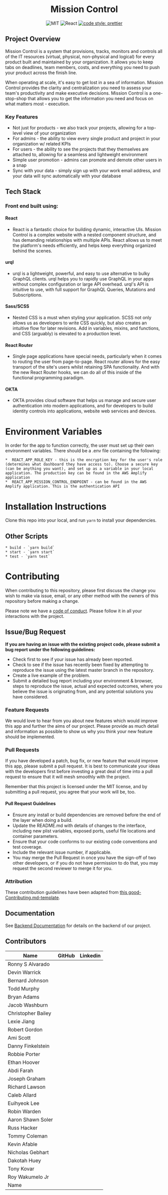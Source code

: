 <center>

# Mission Control
![MIT](https://img.shields.io/packagist/l/doctrine/orm.svg)
![React](https://img.shields.io/badge/react-16.12.0-blue)
[![code style: prettier](https://img.shields.io/badge/code%20style-prettier-ff69b4)](https://github.com/prettier/prettier)

</center>

## Project Overview

Mission Control is a system that provisions, tracks, monitors and controls all of the IT resources (virtual, physical, non-physical and logical) for every product built and maintained by your organization. It allows you to keep tabs on deadlines, team members, costs, and everything you need to push your product across the finish line.

When operating at scale, it's easy to get lost in a sea of information. Mission Control provides the clarity and centralization you need to assess your team's productivity and make executive decisions. Mission Control is a one-stop-shop that allows you to get the information you need and focus on what matters most - execution.

### Key Features

- Not just for products - we also track your projects, allowing for a top-level view of your organization
- For admins - the ability to view every single product and project in your organization w/ related KPIs
- For users - the ability to see the projects that they themselves are attached to, allowing for a seamless and lightweight environment
- Simple user promotion - admins can promote and demote other users in a snap
- Sync with your data - simply sign up with your work email address, and your data will sync automatically with your database

## Tech Stack

### Front end built using:

#### React

- React is a fantastic choice for building dynamic, interactive UIs. Mission Control is a complex website with a nested component structure, and has demanding relationships with multiple APIs. React allows us to meet the platform's needs efficiently, and helps keep everything organized behind the scenes.

#### urql

- urql is a lightweight, powerful, and easy to use alternative to bulky GraphQL clients. urql helps you to rapidly use GraphQL in your apps without complex configuration or large API overhead. urql's API is intuitive to use, with full support for GraphQL Queries, Mutations and Subscriptions.

#### Sass/SCSS

- Nested CSS is a must when styling your application. SCSS not only allows us as developers to write CSS quickly, but also creates an intuitive flow for later revisions. Add in variables, mixins, and functions, and CSS (arguably) is elevated to a production level.

#### React Router

- Single page applications have special needs, particularly when it comes to routing the user from page-to-page. React router allows for the easy transport of the site's users whilst retaining SPA functionality. And with the new React Router hooks, we can do all of this inside of the functional programming paradigm.

#### OKTA

- OKTA provides cloud software that helps us manage and secure user authentication into modern applications, and for developers to build identity controls into applications, website web services and devices.


# Environment Variables

In order for the app to function correctly, the user must set up their own environment variables. There should be a .env file containing the following:

    *  REACT_APP_ROLE_KEY - this is the encryption key for the user's role (determines what dashboard they have access to). Choose a secure key (can be anything you want), and set up as a variable in your local application. The production key can be found in the AWS Amplify application
    *  REACT_APP_MISSION_CONTROL_ENDPOINT - can be found in the AWS Amplify application. This is the authentication API

# Installation Instructions

Clone this repo into your local, and run `yarn` to install your dependencies.

## Other Scripts

    * build - `yarn build`
    * start - `yarn start`
    * test - `yarn test`

# Contributing

When contributing to this repository, please first discuss the change you wish to make via issue, email, or any other method with the owners of this repository before making a change.

Please note we have a [code of conduct](./CODE_OF_CONDUCT.md). Please follow it in all your interactions with the project.

## Issue/Bug Request

**If you are having an issue with the existing project code, please submit a bug report under the following guidelines:**

- Check first to see if your issue has already been reported.
- Check to see if the issue has recently been fixed by attempting to reproduce the issue using the latest master branch in the repository.
- Create a live example of the problem.
- Submit a detailed bug report including your environment & browser, steps to reproduce the issue, actual and expected outcomes, where you believe the issue is originating from, and any potential solutions you have considered.

### Feature Requests

We would love to hear from you about new features which would improve this app and further the aims of our project. Please provide as much detail and information as possible to show us why you think your new feature should be implemented.

### Pull Requests

If you have developed a patch, bug fix, or new feature that would improve this app, please submit a pull request. It is best to communicate your ideas with the developers first before investing a great deal of time into a pull request to ensure that it will mesh smoothly with the project.

Remember that this project is licensed under the MIT license, and by submitting a pull request, you agree that your work will be, too.

#### Pull Request Guidelines

- Ensure any install or build dependencies are removed before the end of the layer when doing a build.
- Update the README.md with details of changes to the interface, including new plist variables, exposed ports, useful file locations and container parameters.
- Ensure that your code conforms to our existing code conventions and test coverage.
- Include the relevant issue number, if applicable.
- You may merge the Pull Request in once you have the sign-off of two other developers, or if you do not have permission to do that, you may request the second reviewer to merge it for you.

### Attribution

These contribution guidelines have been adapted from [this good-Contributing.md-template](https://gist.github.com/PurpleBooth/b24679402957c63ec426).

## Documentation

See [Backend Documentation](https://github.com/Lambda-School-Labs/mission-control-be) for details on the backend of our project.


## Contributors
<center>

| Name | GitHub |  Linkedin |
|----------|:-------------:|-------------:|
| Ronny S Alvarado | [<img src="https://github.com/favicon.ico" width="15"> ](https://github.com/RonnySAlvarado) | [ <img src="https://static.licdn.com/sc/h/al2o9zrvru7aqj8e1x2rzsrca" width="15"> ]() |
| Devin Warrick | [<img src="https://github.com/favicon.ico" width="15"> ](https://github.com/DevWarr) | [ <img src="https://static.licdn.com/sc/h/al2o9zrvru7aqj8e1x2rzsrca" width="15"> ]() |
| Bernard Johnson | [<img src="https://github.com/favicon.ico" width="15"> ](https://github.com/Trip4077) | [ <img src="https://static.licdn.com/sc/h/al2o9zrvru7aqj8e1x2rzsrca" width="15"> ]() |
| Todd Murphy | [<img src="https://github.com/favicon.ico" width="15"> ](https://github.com/toddmurphy) | [ <img src="https://static.licdn.com/sc/h/al2o9zrvru7aqj8e1x2rzsrca" width="15"> ]() |
| Bryan Adams | [<img src="https://github.com/favicon.ico" width="15"> ](https://github.com/BryanKAdams) | [ <img src="https://static.licdn.com/sc/h/al2o9zrvru7aqj8e1x2rzsrca" width="15"> ]() |
| Jacob Washburn | [<img src="https://github.com/favicon.ico" width="15"> ](https://github.com/JacobWashburn) | [ <img src="https://static.licdn.com/sc/h/al2o9zrvru7aqj8e1x2rzsrca" width="15"> ]() |
| Christopher Bailey | [<img src="https://github.com/favicon.ico" width="15"> ](https://github.com/seabayley) | [ <img src="https://static.licdn.com/sc/h/al2o9zrvru7aqj8e1x2rzsrca" width="15"> ]() |
| Lexie Jiang | [<img src="https://github.com/favicon.ico" width="15"> ](https://github.com/jiangeyre) | [ <img src="https://static.licdn.com/sc/h/al2o9zrvru7aqj8e1x2rzsrca" width="15"> ]() |
| Robert Gordon | [<img src="https://github.com/favicon.ico" width="15"> ](https://github.com/RobertDGordon) | [ <img src="https://static.licdn.com/sc/h/al2o9zrvru7aqj8e1x2rzsrca" width="15"> ]() |
| Ami Scott | [<img src="https://github.com/favicon.ico" width="15"> ](https://github.com/Memitaru) | [ <img src="https://static.licdn.com/sc/h/al2o9zrvru7aqj8e1x2rzsrca" width="15"> ]() |
| Danny Finkelstein | [<img src="https://github.com/favicon.ico" width="15"> ](https://github.com/D-Fink) | [ <img src="https://static.licdn.com/sc/h/al2o9zrvru7aqj8e1x2rzsrca" width="15"> ]() |
| Robbie Porter | [<img src="https://github.com/favicon.ico" width="15"> ](https://github.com/Hammurobbie) | [ <img src="https://static.licdn.com/sc/h/al2o9zrvru7aqj8e1x2rzsrca" width="15"> ](https://www.linkedin.com/in/robbie-porter-85a10a82/) |
| Ethan Hoover | [<img src="https://github.com/favicon.ico" width="15"> ](https://github.com/Cireimu) | [ <img src="https://static.licdn.com/sc/h/al2o9zrvru7aqj8e1x2rzsrca" width="15"> ](https://www.linkedin.com/in/ethan-hoover-87b924194/) |
| Abdi Farah | [<img src="https://github.com/favicon.ico" width="15"> ](https://github.com/abdirahmanfarah) | [ <img src="https://static.licdn.com/sc/h/al2o9zrvru7aqj8e1x2rzsrca" width="15"> ]() |
| Joseph Graham | [<img src="https://github.com/favicon.ico" width="15"> ](https://github.com/oofiksoo) | [ <img src="https://static.licdn.com/sc/h/al2o9zrvru7aqj8e1x2rzsrca" width="15"> ]() |
| Richard Lawson | [<img src="https://github.com/favicon.ico" width="15"> ](https://github.com/lawsonarichard) | [ <img src="https://static.licdn.com/sc/h/al2o9zrvru7aqj8e1x2rzsrca" width="15"> ]() |
| Caleb Allard | [<img src="https://github.com/favicon.ico" width="15"> ](https://github.com/CalebAllard) | [ <img src="https://static.licdn.com/sc/h/al2o9zrvru7aqj8e1x2rzsrca" width="15"> ]() |
| Euihyeok Lee | [<img src="https://github.com/favicon.ico" width="15"> ](https://github.com/thesoundfromthesky) | [ <img src="https://static.licdn.com/sc/h/al2o9zrvru7aqj8e1x2rzsrca" width="15"> ]() |
| Robin Warden | [<img src="https://github.com/favicon.ico" width="15"> ](https://github.com/Code4Blessings) | [ <img src="https://static.licdn.com/sc/h/al2o9zrvru7aqj8e1x2rzsrca" width="15"> ](https://www.linkedin.com/in/robin-warden-7126b054/) |
| Aaron Shawn Soler | [<img src="https://github.com/favicon.ico" width="15"> ](https://github.com/AaronShawnSoler) | [ <img src="https://static.licdn.com/sc/h/al2o9zrvru7aqj8e1x2rzsrca" width="15"> ]() |
| Russ Hacker | [<img src="https://github.com/favicon.ico" width="15"> ](https://github.com/newbi462) | [ <img src="https://static.licdn.com/sc/h/al2o9zrvru7aqj8e1x2rzsrca" width="15"> ]() |
| Tommy Coleman | [<img src="https://github.com/favicon.ico" width="15"> ](https://github.com/tommycoleman87) | [ <img src="https://static.licdn.com/sc/h/al2o9zrvru7aqj8e1x2rzsrca" width="15"> ](https://github.com/tommycoleman87) |
| Kevin Afable | [<img src="https://github.com/favicon.ico" width="15"> ](https://github.com/KAfable) | [ <img src="https://static.licdn.com/sc/h/al2o9zrvru7aqj8e1x2rzsrca" width="15"> ](https://www.linkedin.com/in/kevinafable/) |
| Nicholas Gebhart | [<img src="https://github.com/favicon.ico" width="15"> ](https://github.com/gebhartn) | [ <img src="https://static.licdn.com/sc/h/al2o9zrvru7aqj8e1x2rzsrca" width="15"> ](https://www.linkedin.com/in/nicholas-gebhart/) |
| Dakotah Huey | [<img src="https://github.com/favicon.ico" width="15"> ](https://github.com/frescocodes) | [ <img src="https://static.licdn.com/sc/h/al2o9zrvru7aqj8e1x2rzsrca" width="15"> ](https://www.linkedin.com/in/dakotah-huey-76439583/) |
| Tony Kovar | [<img src="https://github.com/favicon.ico" width="15"> ](https://github.com/tonyrkovar) | [ <img src="https://static.licdn.com/sc/h/al2o9zrvru7aqj8e1x2rzsrca" width="15"> ](https://www.linkedin.com/in/tony-kovar-772295136/) |
| Roy Wakumelo Jr | [<img src="https://github.com/favicon.ico" width="15"> ](https://github.com/roywakumelojr) | [ <img src="https://static.licdn.com/sc/h/al2o9zrvru7aqj8e1x2rzsrca" width="15"> ](https://www.linkedin.com/in/roywakumelojr) |
| Name | [<img src="https://github.com/favicon.ico" width="15"> ]() | [ <img src="https://static.licdn.com/sc/h/al2o9zrvru7aqj8e1x2rzsrca" width="15"> ]() |
</center>







